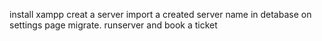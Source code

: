 install xampp
creat a server
import a created server name in detabase on settings page
migrate.
runserver and book a ticket
